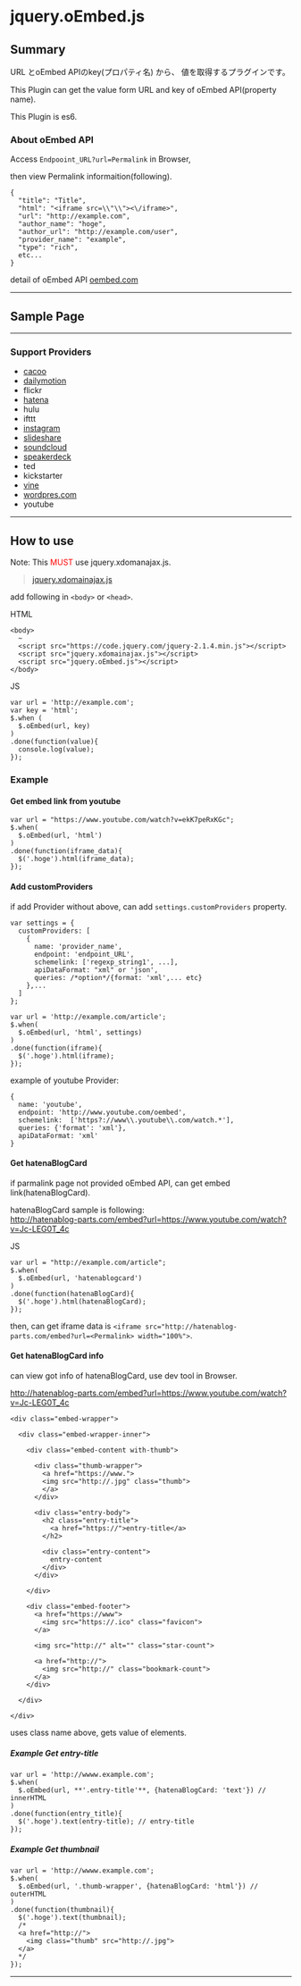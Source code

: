 # jquery.oEmbed.js

## Summary

URL とoEmbed APIのkey(プロパティ名) から、
値を取得するプラグインです。

This Plugin can get the value form URL and key of oEmbed API(property name).

This Plugin is es6.

### About oEmbed API

Access
`Endpooint_URL?url=Permalink`
in Browser,

then view Permalink informaition(following).

~~~
{
  "title": "Title",
  "html": "<iframe src=\\"\\"><\/iframe>",
  "url": "http://example.com",
  "author_name": "hoge",
  "author_url": "http://example.com/user",
  "provider_name": "example",
  "type": "rich",
  etc...  
}
~~~

detail of oEmbed API
[oembed.com](http://www.oembed.com/)

---

## Sample Page



---

### Support Providers
- [cacoo](https://cacoo.com/lang/ja/api_oembed)
- [dailymotion](https://developer.dailymotion.com/player#player-oembed)
- flickr
- [hatena](http://developer.hatena.ne.jp/ja/documents/bookmark/apis/oembed)
- hulu
- ifttt
- [instagram](https://instagram.com/developer/embedding/?ref=driverlayer.com)
- [slideshare](http://www.slideshare.net/developers/oembed)
- [soundcloud](https://developers.soundcloud.com/docs/oembed)
- [speakerdeck](https://speakerdeck.com/faq#oembed)
- ted
- kickstarter
- [vine](https://dev.twitter.com/web/vine/oembed)
- [wordpres.com](https://developer.wordpress.com/docs/oembed-provider-api/)
- youtube
---

## How to use
Note: This <span style="color:red">MUST</span> use jquery.xdomanajax.js.
>[jquery.xdomainajax.js](https://github.com/padolsey-archive/jquery.fn/blob/master/cross-domain-ajax/jquery.xdomainajax.js)

add following in `<body>` or `<head>`.

HTML
~~~~
<body>
  ~
  <script src="https://code.jquery.com/jquery-2.1.4.min.js"></script>
  <script src="jquery.xdomainajax.js"></script>
  <script src="jquery.oEmbed.js"></script>
</body>
~~~~

JS
~~~~
var url = 'http://example.com';
var key = 'html';
$.when (
  $.oEmbed(url, key)
)
.done(function(value){
  console.log(value);
});
~~~~

### Example

#### Get embed link from youtube

~~~
var url = "https://www.youtube.com/watch?v=ekK7peRxKGc";
$.when(
  $.oEmbed(url, 'html')
)
.done(function(iframe_data){
  $('.hoge').html(iframe_data);
});
~~~

#### Add customProviders
if add Provider without above,
can add `settings.customProviders` property.

~~~
var settings = {
  customProviders: [
    {
      name: 'provider_name',
      endpoint: 'endpoint_URL',
      schemelink: ['regexp_string1', ...],
      apiDataFormat: "xml" or 'json',
      queries: /*option*/{format: 'xml',... etc}
    },...
  ]
};

var url = 'http://example.com/article';
$.when(  
  $.oEmbed(url, 'html', settings)
)
.done(function(iframe){
  $('.hoge').html(iframe);
});
~~~

example of youtube Provider:
~~~
{
  name: 'youtube',
  endpoint: 'http://www.youtube.com/oembed',
  schemelink:  ['https?://www\\.youtube\\.com/watch.*'],
  queries: {'format': 'xml'},
  apiDataFormat: 'xml'
}
~~~

#### Get hatenaBlogCard

if parmalink page not provided oEmbed API,
can get embed link(hatenaBlogCard).

hatenaBlogCard sample is following:<br>
http://hatenablog-parts.com/embed?url=https://www.youtube.com/watch?v=Jc-LEG0T_4c

JS
~~~
var url = "http://example.com/article";
$.when(
  $.oEmbed(url, 'hatenablogcard')
)
.done(function(hatenaBlogCard){
  $('.hoge').html(hatenaBlogCard);
});
~~~

then, can get iframe data is
`<iframe src="http://hatenablog-parts.com/embed?url=<Permalink> width="100%">`.

#### Get hatenaBlogCard info
can view got info of hatenaBlogCard,
use dev tool in Browser.

http://hatenablog-parts.com/embed?url=https://www.youtube.com/watch?v=Jc-LEG0T_4c

~~~
<div class="embed-wrapper">

  <div class="embed-wrapper-inner">

    <div class="embed-content with-thumb">

      <div class="thumb-wrapper">
        <a href="https://www.">
        <img src="http://.jpg" class="thumb">
        </a>
      </div>

      <div class="entry-body">
        <h2 class="entry-title">
          <a href="https://">entry-title</a>
        </h2>

        <div class="entry-content">
          entry-content
        </div>
      </div>

    </div>

    <div class="embed-footer">
      <a href="https://www">
        <img src="https://.ico" class="favicon">
      </a>

      <img src="http://" alt="" class="star-count">

      <a href="http://">
        <img src="http://" class="bookmark-count">
      </a>
    </div>

  </div>

</div>
~~~

uses class name above,
gets value of elements.

##### Example Get entry-title
~~~
var url = 'http://wwww.example.com';
$.when(
  $.oEmbed(url, **'.entry-title'**, {hatenaBlogCard: 'text'}) // innerHTML
)
.done(function(entry_title){
  $('.hoge').text(entry-title); // entry-title
});
~~~

##### Example Get thumbnail
~~~
var url = 'http://wwww.example.com';
$.when(
  $.oEmbed(url, '.thumb-wrapper', {hatenaBlogCard: 'html'}) // outerHTML
)
.done(function(thumbnail){
  $('.hoge').text(thumbnail);
  /*
  <a href="http://">
    <img class="thumb" src="http://.jpg">
  </a>
  */
});
~~~

---
